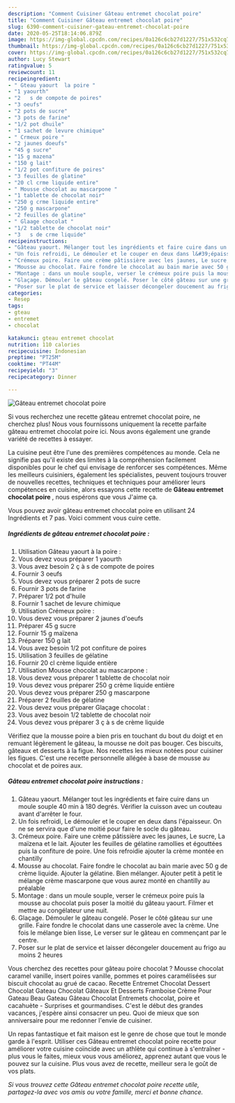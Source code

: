 ```yaml
---
description: "Comment Cuisiner Gâteau entremet chocolat poire"
title: "Comment Cuisiner Gâteau entremet chocolat poire"
slug: 6390-comment-cuisiner-gateau-entremet-chocolat-poire
date: 2020-05-25T18:14:06.879Z
image: https://img-global.cpcdn.com/recipes/0a126c6cb27d1227/751x532cq70/gateau-entremet-chocolat-poire-photo-principale-de-la-recette.jpg
thumbnail: https://img-global.cpcdn.com/recipes/0a126c6cb27d1227/751x532cq70/gateau-entremet-chocolat-poire-photo-principale-de-la-recette.jpg
cover: https://img-global.cpcdn.com/recipes/0a126c6cb27d1227/751x532cq70/gateau-entremet-chocolat-poire-photo-principale-de-la-recette.jpg
author: Lucy Stewart
ratingvalue: 5
reviewcount: 11
recipeingredient:
- " Gteau yaourt  la poire "
- "1 yaourth"
- "2   s de compote de poires"
- "3 oeufs"
- "2 pots de sucre"
- "3 pots de farine"
- "1/2 pot dhuile"
- "1 sachet de levure chimique"
- " Crmeux poire "
- "2 jaunes doeufs"
- "45 g sucre"
- "15 g mazena"
- "150 g lait"
- "1/2 pot confiture de poires"
- "3 feuilles de glatine"
- "20 cl crme liquide entire"
- " Mousse chocolat au mascarpone "
- "1 tablette de chocolat noir"
- "250 g crme liquide entire"
- "250 g mascarpone"
- "2 feuilles de glatine"
- " Glaage chocolat "
- "1/2 tablette de chocolat noir"
- "3   s de crme liquide"
recipeinstructions:
- "Gâteau yaourt. Mélanger tout les ingrédients et faire cuire dans un moule souple 40 min à 180 degrés. Vérifier la cuisson avec un couteau avant d&#39;arrêter le four."
- "Un fois refroidi, Le démouler et le couper en deux dans l&#39;épaisseur. On ne se servira que d&#39;une moitié pour faire le socle du gâteau."
- "Crémeux poire. Faire une crème pâtissière avec les jaunes, Le sucre, La maïzena et le lait. Ajouter les feuilles de gélatine ramollies et égouttées puis la confiture de poire. Une fois refroidie ajouter la crème montée en chantilly"
- "Mousse au chocolat. Faire fondre le chocolat au bain marie avec 50 g de crème liquide. Ajouter la gélatine. Bien mélanger. Ajouter petit à petit le mélange crème mascarpone que vous aurez monté en chantilly au préalable"
- "Montage : dans un moule souple, verser le crémeux poire puis la mousse au chocolat puis poser la moitié du gâteau yaourt. Filmer et mettre au congélateur une nuit."
- "Glaçage. Démouler le gâteau congelé. Poser le côté gâteau sur une grille. Faire fondre le chocolat dans une casserole avec la crème. Une fois le mélange bien lisse, Le verser sur le gâteau en commençant par le centre."
- "Poser sur le plat de service et laisser décongeler doucement au frigo au moins 2 heures"
categories:
- Resep
tags:
- gteau
- entremet
- chocolat

katakunci: gteau entremet chocolat 
nutrition: 110 calories
recipecuisine: Indonesian
preptime: "PT25M"
cooktime: "PT44M"
recipeyield: "3"
recipecategory: Dinner

---
```



![Gâteau entremet chocolat poire](https://img-global.cpcdn.com/recipes/0a126c6cb27d1227/751x532cq70/gateau-entremet-chocolat-poire-photo-principale-de-la-recette.jpg)

Si vous recherchez une recette gâteau entremet chocolat poire, ne cherchez plus! Nous vous fournissons uniquement la recette parfaite gâteau entremet chocolat poire ici. Nous avons également une grande variété de recettes à essayer.

La cuisine peut être l'une des premières compétences au monde. Cela ne signifie pas qu'il existe des limites à la compréhension facilement disponibles pour le chef qui envisage de renforcer ses compétences. Même les meilleurs cuisiniers, également les spécialistes, peuvent toujours trouver de nouvelles recettes, techniques et techniques pour améliorer leurs compétences en cuisine, alors essayons cette recette de <strong> Gâteau entremet chocolat poire </strong>, nous espérons que vous J'aime ça.

<!--inarticleads1-->

Vous pouvez avoir gâteau entremet chocolat poire en utilisant 24 Ingrédients et 7 pas. Voici comment vous cuire cette.

##### Ingrédients de gâteau entremet chocolat poire :

1. Utilisation  Gâteau yaourt à la poire :
1. Vous devez vous préparer 1 yaourth
1. Vous avez besoin 2 ç à s de compote de poires
1. Fournir 3 oeufs
1. Vous devez vous préparer 2 pots de sucre
1. Fournir 3 pots de farine
1. Préparer 1/2 pot d&#39;huile
1. Fournir 1 sachet de levure chimique
1. Utilisation  Crémeux poire :
1. Vous devez vous préparer 2 jaunes d&#39;oeufs
1. Préparer 45 g sucre
1. Fournir 15 g maïzena
1. Préparer 150 g lait
1. Vous avez besoin 1/2 pot confiture de poires
1. Utilisation 3 feuilles de gélatine
1. Fournir 20 cl crème liquide entière
1. Utilisation  Mousse chocolat au mascarpone :
1. Vous devez vous préparer 1 tablette de chocolat noir
1. Vous devez vous préparer 250 g crème liquide entière
1. Vous devez vous préparer 250 g mascarpone
1. Préparer 2 feuilles de gélatine
1. Vous devez vous préparer  Glaçage chocolat :
1. Vous avez besoin 1/2 tablette de chocolat noir
1. Vous devez vous préparer 3 ç à s de crème liquide


Vérifiez que la mousse poire a bien pris en touchant du bout du doigt et en remuant légèrement le gâteau, la mousse ne doit pas bouger. Ces biscuits, gâteaux et desserts à la figue. Nos recettes les mieux notées pour cuisiner les figues. C&#39;est une recette personnelle allégée à base de mousse au chocolat et de poires aux. 

<!--inarticleads2-->

##### Gâteau entremet chocolat poire instructions :

1. Gâteau yaourt. Mélanger tout les ingrédients et faire cuire dans un moule souple 40 min à 180 degrés. Vérifier la cuisson avec un couteau avant d&#39;arrêter le four.
1. Un fois refroidi, Le démouler et le couper en deux dans l&#39;épaisseur. On ne se servira que d&#39;une moitié pour faire le socle du gâteau.
1. Crémeux poire. Faire une crème pâtissière avec les jaunes, Le sucre, La maïzena et le lait. Ajouter les feuilles de gélatine ramollies et égouttées puis la confiture de poire. Une fois refroidie ajouter la crème montée en chantilly
1. Mousse au chocolat. Faire fondre le chocolat au bain marie avec 50 g de crème liquide. Ajouter la gélatine. Bien mélanger. Ajouter petit à petit le mélange crème mascarpone que vous aurez monté en chantilly au préalable
1. Montage : dans un moule souple, verser le crémeux poire puis la mousse au chocolat puis poser la moitié du gâteau yaourt. Filmer et mettre au congélateur une nuit.
1. Glaçage. Démouler le gâteau congelé. Poser le côté gâteau sur une grille. Faire fondre le chocolat dans une casserole avec la crème. Une fois le mélange bien lisse, Le verser sur le gâteau en commençant par le centre.
1. Poser sur le plat de service et laisser décongeler doucement au frigo au moins 2 heures


Vous cherchez des recettes pour gâteau poire chocolat ? Mousse chocolat caramel vanille, insert poires vanille, pommes et poires caramélisées sur biscuit chocolat au grué de cacao. Recette Entremet Chocolat Dessert Chocolat Gateau Chocolat Gâteaux Et Desserts Framboise Crème Pour Gateau Beau Gateau Gâteau Chocolat Entremets chocolat, poire et cacahuète - Surprises et gourmandises. C&#39;est le début des grandes vacances, j&#39;espère ainsi consacrer un peu. Quoi de mieux que son anniversaire pour me redonner l&#39;envie de cuisiner. 

<!--inarticleads1-->

<p>
Un repas fantastique et fait maison est le genre de chose que tout le monde garde à l'esprit. Utiliser ces Gâteau entremet chocolat poire recette pour améliorer votre cuisine coïncide avec un athlète qui continue à s'entraîner - plus vous le faites, mieux vous vous améliorez, apprenez autant que vous le pouvez sur la cuisine. Plus vous avez de recette, meilleur sera le goût de vos plats.
</p>

<p>
<i>Si vous trouvez cette Gâteau entremet chocolat poire recette utile, partagez-la avec vos amis ou votre famille, merci et bonne chance.</i>
</p>
